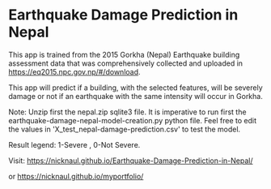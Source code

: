 # Earthquake Damage Prediction in Nepal

This app is trained from the 2015 Gorkha (Nepal) Earthquake building assessment data that was comprehensively collected and uploaded in https://eq2015.npc.gov.np/#/download. 

This app will predict if a building, with the selected features, will be severely damage or not if an earthquake with the same intensity will occur in Gorkha.

Note: Unzip first the nepal.zip sqlite3 file. It is imperative to run first the earthquake-damage-nepal-model-creation.py python file. Feel free to edit the values in 'X_test_nepal-damage-prediction.csv' to test the model. 


Result legend: 1-Severe , 0-Not Severe. 

Visit: https://nicknaul.github.io/Earthquake-Damage-Prediction-in-Nepal/

or https://nicknaul.github.io/myportfolio/
